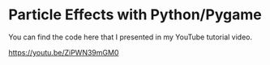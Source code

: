 Particle Effects with Python/Pygame
=====================
You can find the code here that I presented in my YouTube tutorial video.

https://youtu.be/ZiPWN39mGM0
